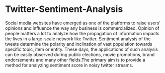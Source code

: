 # Twitter-Sentiment-Analysis
Social media websites have emerged as one of the platforms to raise users’ opinions and influence the way any business is commercialized. Opinion of people matters a lot to analyze how the propagation of information impacts the lives in a large-scale network like Twitter. Sentiment analysis of the tweets determine the polarity and inclination of vast population towards specific topic, item or entity. These days, the applications of such analysis can be easily observed during public elections, movie promotions, brand endorsements and many other fields.The primary aim is to provide a method for analyzing sentiment score in noisy twitter streams.
